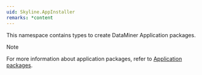 ```yaml
---
uid: Skyline.AppInstaller
remarks: *content
---
```


This namespace contains types to create DataMiner Application packages.

> [!NOTE]
> For more information about application packages, refer to [Application packages](xref:ApplicationPackages).
